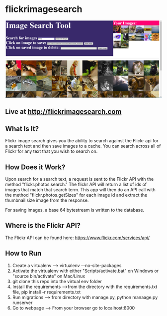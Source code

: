 # flickrimagesearch

![flickr-image-search-screenshot](flickr-image-search-screenshot.png "Screenshot of Flickr Image Search")

## Live at http://flickrimagesearch.com

## What Is It?
Flickr image search gives you the ability to search against the Flickr api for a search text and then save images to a cache. You can search across all of Flickr for any text that you wish to search on. 

## How Does it Work?
Upon search for a search text, a request is sent to the Flickr API with the method "flickr.photos.search." The flickr API will return a list of ids of images that match that search term. This app will then do an API call with the method "flickr.photos.getSizes" for each image id and extract the thumbnail size image from the response. 

For saving images, a base 64 bytestream is written to the database. 

## Where is the Flickr API? 

The Flickr API can be found here: 
https://www.flickr.com/services/api/

## How to Run
1) Create a virtualenv --> virtualenv <your folder name> --no-site-packages
2) Activate the virtualenv with either "Scripts/activate.bat" on Windows or "source bin/activate" on Mac/Linux
3) git clone this repo into the virtual env folder
4) Install the requirements -->from the directory with the requirements.txt file,  pip install -r requirements.txt
5) Run migrations --> from directory with manage.py, python manaage.py runserver
6) Go to webpage --> From your browser go to localhost:8000
